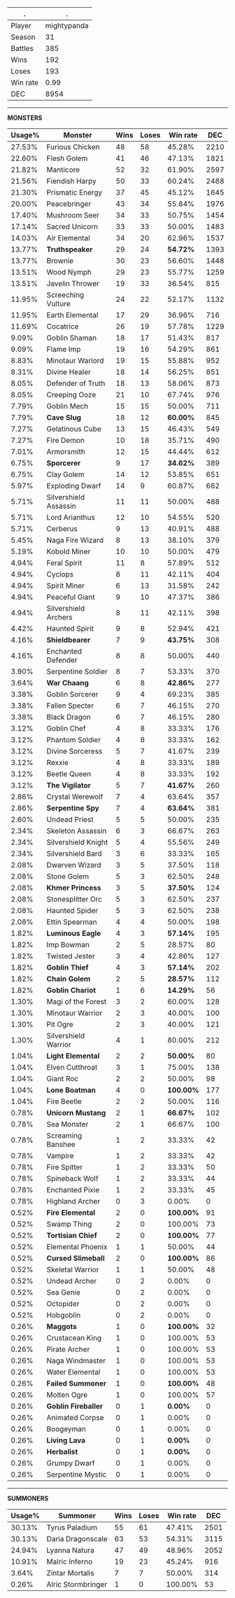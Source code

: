 .|.
|-|-
Player|mightypanda
Season|31
Battles|385
Wins|192
Loses|193
Win rate|0.99
DEC|8954

---
**MONSTERS**

Usage%|Monster|Wins|Loses|Win rate|DEC|
-|-|-|-|-|-|
27.53%|Furious Chicken|48|58|45.28%|2210|
22.60%|Flesh Golem|41|46|47.13%|1821|
21.82%|Manticore|52|32|61.90%|2597|
21.56%|Fiendish Harpy|50|33|60.24%|2488|
21.30%|Prismatic Energy|37|45|45.12%|1645|
20.00%|Peacebringer|43|34|55.84%|1976|
17.40%|Mushroom Seer|34|33|50.75%|1454|
17.14%|Sacred Unicorn|33|33|50.00%|1483|
14.03%|Air Elemental|34|20|62.96%|1537|
13.77%|**Truthspeaker**|29|24|**54.72%**|1393|
13.77%|Brownie|30|23|56.60%|1448|
13.51%|Wood Nymph|29|23|55.77%|1259|
13.51%|Javelin Thrower|19|33|36.54%|815|
11.95%|Screeching Vulture|24|22|52.17%|1132|
11.95%|Earth Elemental|17|29|36.96%|716|
11.69%|Cocatrice|26|19|57.78%|1229|
9.09%|Goblin Shaman|18|17|51.43%|817|
9.09%|Flame Imp|19|16|54.29%|861|
8.83%|Minotaur Warlord|19|15|55.88%|952|
8.31%|Divine Healer|18|14|56.25%|851|
8.05%|Defender of Truth|18|13|58.06%|873|
8.05%|Creeping Ooze|21|10|67.74%|976|
7.79%|Goblin Mech|15|15|50.00%|711|
7.79%|**Cave Slug**|18|12|**60.00%**|845|
7.27%|Gelatinous Cube|13|15|46.43%|549|
7.27%|Fire Demon|10|18|35.71%|490|
7.01%|Armorsmith|12|15|44.44%|612|
6.75%|**Sporcerer**|9|17|**34.62%**|389|
6.75%|Clay Golem|14|12|53.85%|651|
5.97%|Exploding Dwarf|14|9|60.87%|662|
5.71%|Silvershield Assassin|11|11|50.00%|488|
5.71%|Lord Arianthus|12|10|54.55%|520|
5.71%|Cerberus|9|13|40.91%|488|
5.45%|Naga Fire Wizard|8|13|38.10%|379|
5.19%|Kobold Miner|10|10|50.00%|479|
4.94%|Feral Spirit|11|8|57.89%|512|
4.94%|Cyclops|8|11|42.11%|404|
4.94%|Spirit Miner|6|13|31.58%|242|
4.94%|Peaceful Giant|9|10|47.37%|386|
4.94%|Silvershield Archers|8|11|42.11%|398|
4.42%|Haunted Spirit|9|8|52.94%|421|
4.16%|**Shieldbearer**|7|9|**43.75%**|308|
4.16%|Enchanted Defender|8|8|50.00%|440|
3.90%|Serpentine Soldier|8|7|53.33%|370|
3.64%|**War Chaang**|6|8|**42.86%**|277|
3.38%|Goblin Sorcerer|9|4|69.23%|385|
3.38%|Fallen Specter|6|7|46.15%|270|
3.38%|Black Dragon|6|7|46.15%|280|
3.12%|Goblin Chef|4|8|33.33%|176|
3.12%|Phantom Soldier|4|8|33.33%|162|
3.12%|Divine Sorceress|5|7|41.67%|239|
3.12%|Rexxie|4|8|33.33%|189|
3.12%|Beetle Queen|4|8|33.33%|192|
3.12%|**The Vigilator**|5|7|**41.67%**|260|
2.86%|Crystal Werewolf|7|4|63.64%|357|
2.86%|**Serpentine Spy**|7|4|**63.64%**|381|
2.60%|Undead Priest|5|5|50.00%|235|
2.34%|Skeleton Assassin|6|3|66.67%|263|
2.34%|Silvershield Knight|5|4|55.56%|249|
2.34%|Silvershield Bard|3|6|33.33%|165|
2.08%|Dwarven Wizard|3|5|37.50%|118|
2.08%|Stone Golem|5|3|62.50%|248|
2.08%|**Khmer Princess**|3|5|**37.50%**|124|
2.08%|Stonesplitter Orc|5|3|62.50%|237|
2.08%|Haunted Spider|5|3|62.50%|238|
2.08%|Ettin Spearman|4|4|50.00%|198|
1.82%|**Luminous Eagle**|4|3|**57.14%**|195|
1.82%|Imp Bowman|2|5|28.57%|80|
1.82%|Twisted Jester|3|4|42.86%|127|
1.82%|**Goblin Thief**|4|3|**57.14%**|202|
1.82%|**Chain Golem**|2|5|**28.57%**|112|
1.82%|**Goblin Chariot**|1|6|**14.29%**|56|
1.30%|Magi of the Forest|3|2|60.00%|128|
1.30%|Minotaur Warrior|2|3|40.00%|100|
1.30%|Pit Ogre|2|3|40.00%|121|
1.30%|Silvershield Warrior|4|1|80.00%|212|
1.04%|**Light Elemental**|2|2|**50.00%**|80|
1.04%|Elven Cutthroat|3|1|75.00%|138|
1.04%|Giant Roc|2|2|50.00%|98|
1.04%|**Lone Boatman**|4|0|**100.00%**|177|
1.04%|Fire Beetle|2|2|50.00%|116|
0.78%|**Unicorn Mustang**|2|1|**66.67%**|102|
0.78%|Sea Monster|2|1|66.67%|100|
0.78%|Screaming Banshee|1|2|33.33%|42|
0.78%|Vampire|1|2|33.33%|42|
0.78%|Fire Spitter|1|2|33.33%|50|
0.78%|Spineback Wolf|1|2|33.33%|44|
0.78%|Enchanted Pixie|1|2|33.33%|45|
0.78%|Highland Archer|0|3|0.00%|0|
0.52%|**Fire Elemental**|2|0|**100.00%**|91|
0.52%|Swamp Thing|2|0|100.00%|73|
0.52%|**Tortisian Chief**|2|0|**100.00%**|77|
0.52%|Elemental Phoenix|1|1|50.00%|44|
0.52%|**Cursed Slimeball**|2|0|**100.00%**|86|
0.52%|Skeletal Warrior|1|1|50.00%|48|
0.52%|Undead Archer|0|2|0.00%|0|
0.52%|Sea Genie|0|2|0.00%|0|
0.52%|Octopider|0|2|0.00%|0|
0.52%|Hobgoblin|0|2|0.00%|0|
0.26%|**Maggots**|1|0|**100.00%**|32|
0.26%|Crustacean King|1|0|100.00%|53|
0.26%|Pirate Archer|1|0|100.00%|53|
0.26%|Naga Windmaster|1|0|100.00%|53|
0.26%|Water Elemental|1|0|100.00%|53|
0.26%|**Failed Summoner**|1|0|**100.00%**|48|
0.26%|Molten Ogre|1|0|100.00%|57|
0.26%|**Goblin Fireballer**|0|1|**0.00%**|0|
0.26%|Animated Corpse|0|1|0.00%|0|
0.26%|Boogeyman|0|1|0.00%|0|
0.26%|**Living Lava**|0|1|**0.00%**|0|
0.26%|**Herbalist**|0|1|**0.00%**|0|
0.26%|Grumpy Dwarf|0|1|0.00%|0|
0.26%|Serpentine Mystic|0|1|0.00%|0|

---
**SUMMONERS**

Usage%|Summoner|Wins|Loses|Win rate|DEC|
-|-|-|-|-|-|
30.13%|Tyrus Paladium|55|61|47.41%|2501|
30.13%|Daria Dragonscale|63|53|54.31%|3115|
24.94%|Lyanna Natura|47|49|48.96%|2052|
10.91%|Malric Inferno|19|23|45.24%|916|
3.64%|Zintar Mortalis|7|7|50.00%|314|
0.26%|Alric Stormbringer|1|0|100.00%|53|
